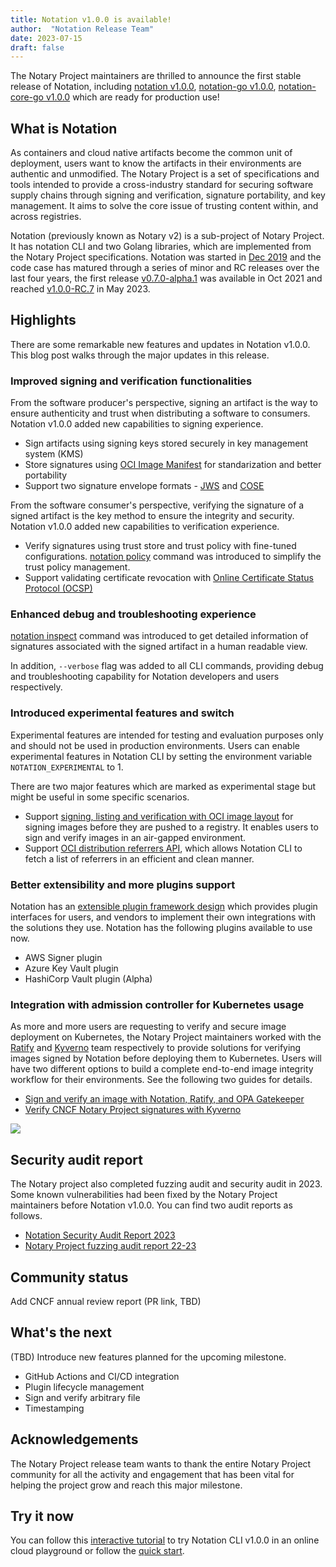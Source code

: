 ```yaml
---
title: Notation v1.0.0 is available!
author:  "Notation Release Team"
date: 2023-07-15
draft: false
---
```


The Notary Project maintainers are thrilled to announce the first stable release of Notation, including [notation v1.0.0](https://github.com/notaryproject/notation/releases/tag/v1.0.0), [notation-go v1.0.0](https://github.com/notaryproject/notation-go/releases/tag/v1.0.0), [notation-core-go v1.0.0](https://github.com/notaryproject/notation-core-go/releases/tag/v1.0.0) which are ready for production use! 


## What is Notation

As containers and cloud native artifacts become the common unit of deployment, users want to know the artifacts in their environments are authentic and unmodified. The Notary Project is a set of specifications and tools intended to provide a cross-industry standard for securing software supply chains through signing and verification, signature portability, and key management. It aims to solve the core issue of trusting content within, and across registries. 

Notation (previously known as Notary v2) is a sub-project of Notary Project. It has notation CLI and two Golang libraries, which are implemented from the Notary Project specifications. Notation was started in [Dec 2019](https://github.com/notaryproject/meeting-notes/blob/main/meeting-notes-2019.md#notary-v2-kickoff-meeting) and the code case has matured through a series of minor and RC releases over the last four years, the first release [v0.7.0-alpha.1](https://notaryproject.dev/blog/2021/announcing-notation-alpha1/) was available in Oct 2021 and reached [v1.0.0-RC.7](https://notaryproject.dev/blog/2023/announcing-notation-rc6/) in May 2023.

## Highlights

There are some remarkable new features and updates in Notation v1.0.0. This blog post walks through the major updates in this release.

### Improved signing and verification functionalities

From the software producer's perspective, signing an artifact is the way to ensure authenticity and trust when distributing a software to consumers. Notation v1.0.0 added new capabilities to signing experience. 

- Sign artifacts using signing keys stored securely in key management system (KMS)
- Store signatures using [OCI Image Manifest](https://github.com/opencontainers/image-spec/blob/v1.1.0-rc3/spec.md) for standarization and better portability
- Support two signature envelope formats - [JWS](https://github.com/notaryproject/notaryproject/blob/v1.0.0/specs/signature-envelope-jws.md) and [COSE](https://github.com/notaryproject/notaryproject/blob/v1.0.0/specs/signature-envelope-cose.md)

From the software consumer's perspective, verifying the signature of a signed artifact is the key method to ensure the integrity and security. Notation v1.0.0 added new capabilities to verification experience.

- Verify signatures using trust store and trust policy with fine-tuned configurations. [notation policy](https://notaryproject.dev/docs/cli-reference/notation_policy/) command was introduced to simplify the trust policy management.
- Support validating certificate revocation with [Online Certificate Status Protocol (OCSP)](https://datatracker.ietf.org/doc/html/rfc6960)

### Enhanced debug and troubleshooting experience

[notation inspect](https://notaryproject.dev/docs/cli-reference/notation_inspect/) command was introduced to get detailed information of signatures associated with the signed artifact in a human readable view.

In addition, `--verbose` flag was added to all CLI commands, providing debug and troubleshooting capability for Notation developers and users respectively.

### Introduced experimental features and switch

Experimental features are intended for testing and evaluation purposes only and should not be used in production environments. Users can enable experimental features in Notation CLI by setting the environment variable `NOTATION_EXPERIMENTAL` to 1. 

There are two major features which are marked as experimental stage but might be useful in some specific scenarios.
 
- Support [signing, listing and verification with OCI image layout](https://notaryproject.dev/docs/how-to/oci-image-layout/) for signing images before they are pushed to a registry. It enables users to sign and verify images in an air-gapped environment.
- Support [OCI distribution referrers API](https://github.com/opencontainers/distribution-spec/blob/v1.1.0-rc2/spec.md#enabling-the-referrers-api), which allows Notation CLI to fetch a list of referrers in an efficient and clean manner.

### Better extensibility and more plugins support

Notation has an [extensible plugin framework design](https://github.com/notaryproject/notaryproject/blob/main/specs/plugin-extensibility.md) which provides plugin interfaces for users, and vendors to implement their own integrations with the solutions they use. Notation has the following plugins available to use now. 

- AWS Signer plugin
- Azure Key Vault plugin
- HashiCorp Vault plugin (Alpha)

### Integration with admission controller for Kubernetes usage

As more and more users are requesting to verify and secure image deployment on Kubernetes, the Notary Project maintainers worked with the [Ratify](https://github.com/deislabs/ratify) and [Kyverno](https://kyverno.io/) team respectively to provide solutions for verifying images signed by Notation before deploying them to Kubernetes. Users will have two different options to build a complete end-to-end image integrity workflow for their environments. See the following two guides for details.

- [Sign and verify an image with Notation, Ratify, and OPA Gatekeeper](https://ratify.dev/blog/sign-and-verify-image-with-notation-ratify)
- [Verify CNCF Notary Project signatures with Kyverno](https://kyverno.io/docs/writing-policies/verify-images/notary/)

![](https://hackmd.io/_uploads/S1bow5HO2.png)


## Security audit report

The Notary project also completed fuzzing audit and security audit in 2023. Some known vulnerabilities had been fixed by the Notary Project maintainers before Notation v1.0.0. You can find two audit reports as follows.

- [Notation Security Audit Report 2023](https://github.com/notaryproject/notaryproject/blob/main/security/reports/audit/ADA-notation-security-audit-23.pdf)
- [Notary Project fuzzing audit report 22-23](https://github.com/notaryproject/notaryproject/tree/main/security/reports/fuzzing/ADA-fuzzing-audit-22-23.pdf)

## Community status

Add CNCF annual review report (PR link, TBD)

## What's the next

(TBD) Introduce new features planned for the upcoming milestone.

- GitHub Actions and CI/CD integration
- Plugin lifecycle management
- Sign and verify arbitrary file
- Timestamping

## Acknowledgements

The Notary Project release team wants to thank the entire Notary Project community for all the activity and engagement that has been vital for helping the project grow and reach this major milestone.

## Try it now

You can follow this [interactive tutorial](https://killercoda.com/notaryproject/scenario/notation) to try Notation CLI v1.0.0 in an online cloud playground or follow the [quick start](https://notaryproject.dev/docs/quickstart/).